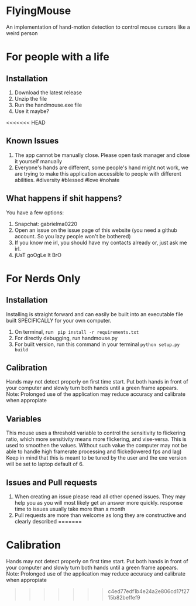 # FlyingMouse
An implementation of hand-motion detection to control mouse cursors like a weird person

# For people with a life
## Installation
1. Download the latest release
2. Unzip the file
3. Run the handmouse.exe file
4. Use it maybe?

<<<<<<< HEAD
## Known Issues
1. The app cannot be manually close. Please open task manager and close it yourself manually
2. Everyone's hands are different, some people's hand might not work, we are trying to make this application accessible to people with different abilities. #diversity #blessed #love #nohate

## What happens if shit happens?
You have a few options:
1. Snapchat: gabrielma0220
2. Open an issue on the issue page of this website (you need a github account. So you lazy people won't be bothered)
3. If you know me irl, you should have my contacts already or, just ask me irl. 
4. jUsT goOgLe It BrO

# For Nerds Only
## Installation
Installing is straight forward and can easily be built into an executable file built SPECIFICALLY for your own computer.
1. On terminal, run ``` pip install -r requirements.txt```
2. For directly debugging, run handmouse.py 
3. For built version, run this command in your terminal ```python setup.py build```
## Calibration
Hands may not detect properly on first time start. Put both hands in front of your computer and slowly turn both hands until a green frame appears. Note: Prolonged use of the application may reduce accuracy and calibrate when appropiate

## Variables
This mouse uses a threshold variable to control the sensitivity to flickering ratio, which more sensitivity means more flickering, and vise-versa. This is used to smoothen the values. Without such value the computer may not be able to handle high framerate processing and flicke(lowered fps and lag) Keep in mind that this is meant to be tuned by the user and the exe version will be set to laptop default of 6.

## Issues and Pull requests
1. When creating an issue please read all other opened issues. They may help you as you will most likely get an answer more quickly. response time to issues usually take more than a month
2. Pull requests are more than welcome as long they are constructive and clearly described
=======
# Calibration
Hands may not detect properly on first time start. Put both hands in front of your computer and slowly turn both hands until a green frame appears. Note: Prolonged use of the application may reduce accuracy and calibrate when appropiate

>>>>>>> c4ed77edf1b4e24a2e806cd17f2715b82beffef9
